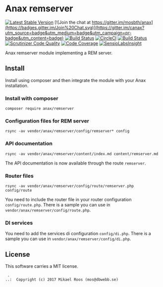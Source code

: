 Anax remserver
==================================

[![Latest Stable Version](https://poser.pugx.org/anax/remserver/v/stable)](https://packagist.org/packages/anax/remserver)
[![Join the chat at https://gitter.im/mosbth/anax](https://badges.gitter.im/Join%20Chat.svg)](https://gitter.im/canax?utm_source=badge&utm_medium=badge&utm_campaign=pr-badge&utm_content=badge)
[![Build Status](https://travis-ci.org/canax/remserver.svg?branch=master)](https://travis-ci.org/canax/remserver)
[![CircleCI](https://circleci.com/gh/canax/remserver.svg?style=svg)](https://circleci.com/gh/canax/remserver)
[![Build Status](https://scrutinizer-ci.com/g/canax/remserver/badges/build.png?b=master)](https://scrutinizer-ci.com/g/canax/remserver/build-status/master)
[![Scrutinizer Code Quality](https://scrutinizer-ci.com/g/canax/remserver/badges/quality-score.png?b=master)](https://scrutinizer-ci.com/g/canax/remserver/?branch=master)
[![Code Coverage](https://scrutinizer-ci.com/g/canax/remserver/badges/coverage.png?b=master)](https://scrutinizer-ci.com/g/canax/remserver/?branch=master)
[![SensioLabsInsight](https://insight.sensiolabs.com/projects/067df5c1-e2f6-4f2e-b479-79cfe511ae7c/mini.png)](https://insight.sensiolabs.com/projects/067df5c1-e2f6-4f2e-b479-79cfe511ae7c)

Anax remserver module implementing a REM server.



Install
------------------

Install using composer and then integrate the module with your Anax installation.



### Install with composer

```
composer require anax/remserver
```



### Configuration files for REM server

```
rsync -av vendor/anax/remserver/config/remserver* config
```



### API documentation

```
rsync -av vendor/anax/remserver/content/index.md content/remserver.md
```

The API documentation is now available through the route `remserver`.



### Router files

```
rsync -av vendor/anax/remserver/config/route/remserver.php config/route
```

You need to include the router file in your router configuration `config/route.php`. There is a sample you can use in `vendor/anax/remserver/config/route.php`.



### DI services

You need to add the services di configuration `config/di.php`. There is a sample you can use in `vendor/anax/remserver/config/di.php`.



License
------------------

This software carries a MIT license.



```
 .  
..:  Copyright (c) 2017 Mikael Roos (mos@dbwebb.se)
```
